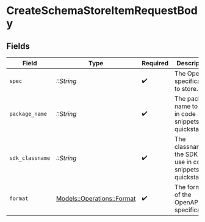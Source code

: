 # CreateSchemaStoreItemRequestBody


## Fields

| Field                                                           | Type                                                            | Required                                                        | Description                                                     |
| --------------------------------------------------------------- | --------------------------------------------------------------- | --------------------------------------------------------------- | --------------------------------------------------------------- |
| `spec`                                                          | *::String*                                                      | :heavy_check_mark:                                              | The OpenAPI specification to store.                             |
| `package_name`                                                  | *::String*                                                      | :heavy_check_mark:                                              | The package name to use in code snippets / quickstart.          |
| `sdk_classname`                                                 | *::String*                                                      | :heavy_check_mark:                                              | The classname of the SDK to use in code snippets / quickstart.  |
| `format`                                                        | [Models::Operations::Format](../../models/operations/format.md) | :heavy_check_mark:                                              | The format of the OpenAPI specification.                        |